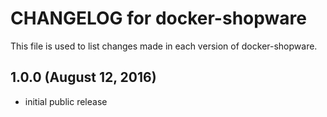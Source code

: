 # CHANGELOG for docker-shopware

This file is used to list changes made in each version of docker-shopware.

## 1.0.0 (August 12, 2016)

* initial public release